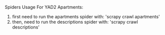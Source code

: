 Spiders Usage For YAD2 Apartments:
1. first need to run the apartments spider with: 'scrapy crawl apartments'
2. then, need to run the descriptions spider with: 'scrapy crawl descriptions'
